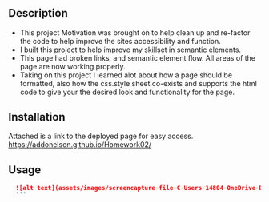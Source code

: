 # <Horiseon Code Refactor>
## Description
- This project Motivation was brought on to help clean up and re-factor the code to help improve the sites accessibility and function. 
- I built this project to help improve my skillset in semantic elements.
- This page had broken links, and semantic element flow. All areas of the page are now working properly.
- Taking on this project I learned alot about how a page should be formatted, also how the css.style sheet co-exists and supports the html code to give your the desired look and functionality for the page. 
## Installation
 Attached is a link to the deployed page for easy access. https://addonelson.github.io/Homework02/
## Usage
  ```md
    ![alt text](assets/images/screencapture-file-C-Users-14804-OneDrive-Desktop-Penn-8-30-HW-AGD-Homework02-index-html-2021-09-05-14_18_47.png)
    ```




